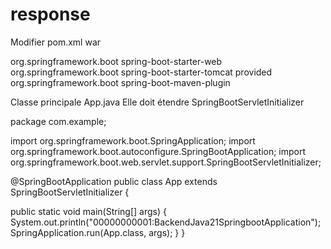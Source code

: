 
# response


Modifier pom.xml
<packaging>war</packaging>

<dependencies>
  <dependency>
    <groupId>org.springframework.boot</groupId>
    <artifactId>spring-boot-starter-web</artifactId>
  </dependency>

  <dependency>
    <groupId>org.springframework.boot</groupId>
    <artifactId>spring-boot-starter-tomcat</artifactId>
    <scope>provided</scope> <!-- Important pour un WAR déployé sur Tomcat -->
  </dependency>
</dependencies>

<build>
  <plugins>
    <plugin>
      <groupId>org.springframework.boot</groupId>
      <artifactId>spring-boot-maven-plugin</artifactId>
    </plugin>
  </plugins>
</build>



Classe principale App.java
Elle doit étendre SpringBootServletInitializer 



package com.example;

import org.springframework.boot.SpringApplication;
import org.springframework.boot.autoconfigure.SpringBootApplication;
import org.springframework.boot.web.servlet.support.SpringBootServletInitializer;

@SpringBootApplication
public class App extends SpringBootServletInitializer {

  public static void main(String[] args) {
    System.out.println("00000000001:BackendJava21SpringbootApplication");
    SpringApplication.run(App.class, args);
  }
}
